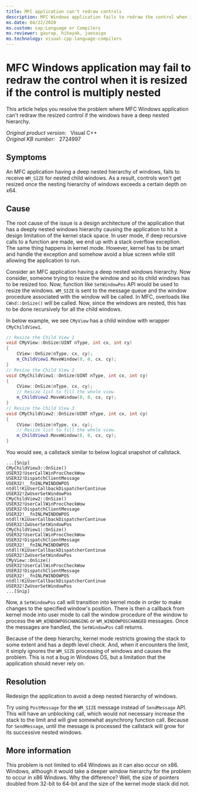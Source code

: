 ```yaml
---
title: MFC application can't redraw controls
description: MFC Windows application fails to redraw the control when it is resized if the control is multiply nested.
ms.date: 04/22/2020
ms.custom: sap:Language or Compilers
ms.reviewer: gaurap, hihayak, juesaigo
ms.technology: visual-cpp-language-compilers
---
```

# MFC Windows application may fail to redraw the control when it is resized if the control is multiply nested

This article helps you resolve the problem where MFC Windows application can't redraw the resized control if the windows have a deep nested hierarchy.

_Original product version:_ &nbsp; Visual C++  
_Original KB number:_ &nbsp; 2724997

## Symptoms

An MFC application having a deep nested hierarchy of windows, fails to receive `WM_SIZE` for nested child windows. As a result, controls won't get resized once the nesting hierarchy of windows exceeds a certain depth on x64.

## Cause

The root cause of the issue is a design architecture of the application that has a deeply nested windows hierarchy causing the application to hit a design limitation of the kernel stack space. In user mode, if deep recursive calls to a function are made, we end up with a stack overflow exception. The same thing happens in kernel mode. However, kernel has to be smart and handle the exception and somehow avoid a blue screen while still allowing the application to run.

Consider an MFC application having a deep nested windows hierarchy. Now consider, someone trying to resize the window and so its child windows has to be resized too. Now, function like `SetWindowPos` API would be used to resize the windows. `WM_SIZE` is sent to the message queue and the window procedure associated with the window will be called. In MFC, overloads like `CWnd::OnSize()` will be called. Now, since the windows are nested, this has to be done recursively for all the child windows.

In below example, we see `CMyView` has a child window with wrapper `CMyChildView1`.

```cpp
// Resize the Child View 1
void CMyView::OnSize(UINT nType, int cx, int cy)
{
    CView::OnSize(nType, cx, cy);
    m_ChildView1.MoveWindow(0, 0, cx, cy);
}
// Resize the Child View 2
void CMyChildView1::OnSize(UINT nType, int cx, int cy)
{
    CView::OnSize(nType, cx, cy);
    // Resize list to fill the whole view.
    m_ChildView2.MoveWindow(0, 0, cx, cy);
}
// Resize the Child View 3
void CMyChildView2::OnSize(UINT nType, int cx, int cy)
{
    CView::OnSize(nType, cx, cy);
    // Resize list to fill the whole view.
    m_ChildView3.MoveWindow(0, 0, cx, cy);
}
```

You would see, a callstack similar to below logical snapshot of callstack.

```console
...[Snip]
CMyChildView3::OnSize()
USER32!UserCallWinProcCheckWow
USER32!DispatchClientMessage
USER32!__fnINLPWINDOWPOS
ntdll!KiUserCallbackDispatcherContinue
USER32!ZwUserSetWindowPos
CMyChildView2::OnSize()
USER32!UserCallWinProcCheckWow
USER32!DispatchClientMessage
USER32!__fnINLPWINDOWPOS
ntdll!KiUserCallbackDispatcherContinue
USER32!ZwUserSetWindowPos
CMyChildView1::OnSize()
USER32!UserCallWinProcCheckWow
USER32!DispatchClientMessage
USER32!__fnINLPWINDOWPOS
ntdll!KiUserCallbackDispatcherContinue
USER32!ZwUserSetWindowPos
CMyView::OnSize()
USER32!UserCallWinProcCheckWow
USER32!DispatchClientMessage
USER32!__fnINLPWINDOWPOS
ntdll!KiUserCallbackDispatcherContinue
USER32!ZwUserSetWindowPos
...[Snip]
```

Now, a `SetWindowPos` call will transition into kernel mode in order to make changes to the specified window's position. There is then a callback from kernel mode into user mode to call the window procedure of the window to process the `WM_WINDOWPOSCHANGING` or `WM_WINDOWPOSCHANGED` messages. Once the messages are handled, the `SetWindowPos` call returns.

Because of the deep hierarchy, kernel mode restricts growing the stack to some extent and has a depth level check. And, when it encounters the limit, it simply ignores the `WM_SIZE` processing of windows and causes the problem. This is not a bug in Windows OS, but a limitation that the application should never rely on.

## Resolution

Redesign the application to avoid a deep nested hierarchy of windows.

Try using `PostMessage` for the `WM_SIZE` message instead of `SendMessage` API. This will have an unblocking call, which would not necessary increase the stack to the limit and will give somewhat asynchrony function call. Because for `SendMessage`, until the message is processed the callstack will grow for its successive nested windows.

## More information

This problem is not limited to x64 Windows as it can also occur on x86. Windows, although it would take a deeper window hierarchy for the problem to occur in x86 Windows. Why the difference? Well, the size of pointers doubled from 32-bit to 64-bit and the size of the kernel mode stack did not.
